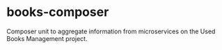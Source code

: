 # books-composer
Composer unit to aggregate information from microservices on the Used Books Management project.
